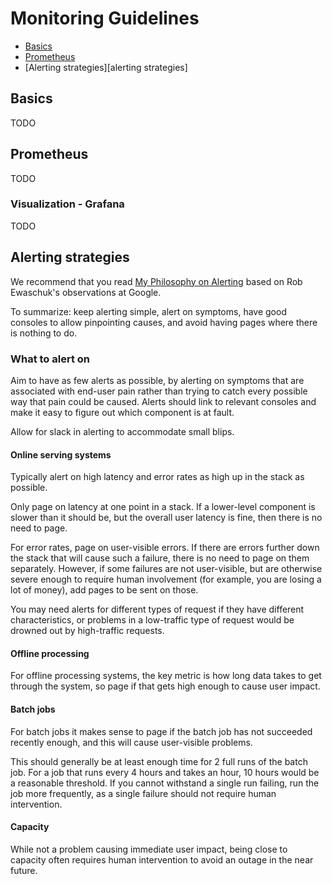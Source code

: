 Monitoring Guidelines
======================

* [Basics](#basics)
* [Prometheus](#prometheus)
* [Alerting strategies][alerting strategies]

## Basics
TODO

## Prometheus
TODO

### Visualization - Grafana
TODO

## Alerting strategies
We recommend that you read [My Philosophy on Alerting](https://docs.google.com/document/d/199PqyG3UsyXlwieHaqbGiWVa8eMWi8zzAn0YfcApr8Q/edit) based on Rob Ewaschuk's observations at Google.

To summarize: keep alerting simple, alert on symptoms, have good consoles to allow pinpointing causes, and avoid having pages where there is nothing to do.

### What to alert on
Aim to have as few alerts as possible, by alerting on symptoms that are associated with end-user pain rather than trying to catch every possible way that pain could be caused. Alerts should link to relevant consoles and make it easy to figure out which component is at fault.

Allow for slack in alerting to accommodate small blips.

#### Online serving systems
Typically alert on high latency and error rates as high up in the stack as possible.

Only page on latency at one point in a stack. If a lower-level component is slower than it should be, but the overall user latency is fine, then there is no need to page.

For error rates, page on user-visible errors. If there are errors further down the stack that will cause such a failure, there is no need to page on them separately. However, if some failures are not user-visible, but are otherwise severe enough to require human involvement (for example, you are losing a lot of money), add pages to be sent on those.

You may need alerts for different types of request if they have different characteristics, or problems in a low-traffic type of request would be drowned out by high-traffic requests.

#### Offline processing
For offline processing systems, the key metric is how long data takes to get through the system, so page if that gets high enough to cause user impact.

#### Batch jobs
For batch jobs it makes sense to page if the batch job has not succeeded recently enough, and this will cause user-visible problems.

This should generally be at least enough time for 2 full runs of the batch job. For a job that runs every 4 hours and takes an hour, 10 hours would be a reasonable threshold. If you cannot withstand a single run failing, run the job more frequently, as a single failure should not require human intervention.

#### Capacity
While not a problem causing immediate user impact, being close to capacity often requires human intervention to avoid an outage in the near future.
